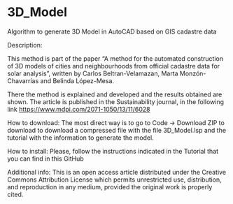 # 3D_Model
Algorithm to generate 3D Model in AutoCAD based on GIS cadastre data

Description:

This method is part of the paper “A method for the automated construction of 3D models of cities and neighbourhoods from official cadastre data for solar analysis”, written by Carlos Beltran-Velamazan, Marta Monzón-Chavarrías and Belinda López-Mesa.

There the method is explained and developed and the results obtained are shown. The article is published in the Sustainability journal, in the following link
https://www.mdpi.com/2071-1050/13/11/6028

How to download: The most direct way is to go to Code -> Download ZIP to download to download a compressed file with the file 3D_Model.lsp and the tutorial with the information to generate the model.

How to install: Please, follow the instructions indicated in the Tutorial that you can find in this GitHub

Additional info: This is an open access article distributed under the Creative Commons Attribution License which permits unrestricted use, distribution, and reproduction in any medium, provided the original work is properly cited.
